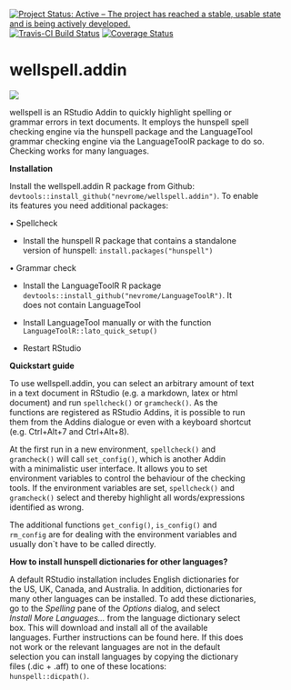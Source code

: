 
<!-- README.md is generated from README.Rmd. Please edit that file -->

[![Project Status: Active – The project has reached a stable, usable
state and is being actively
developed.](https://www.repostatus.org/badges/latest/active.svg)](https://www.repostatus.org/#active)
[![Travis-CI Build
Status](https://travis-ci.org/nevrome/wellspell.addin.svg?branch=master)](https://travis-ci.org/nevrome/wellspell.addin)
[![Coverage
Status](https://img.shields.io/codecov/c/github/nevrome/wellspell.addin/master.svg)](https://codecov.io/github/nevrome/wellspell.addin?branch=master)

# wellspell.addin

![](https://github.com/nevrome/wellspell.addin/raw/master/inst/gif/mastake.gif)

wellspell is an RStudio Addin to quickly highlight spelling or  
grammar errors in text documents. It employs the hunspell spell  
checking engine via the hunspell package and the LanguageTool  
grammar checking engine via the LanguageToolR package to do so.  
Checking works for many languages.

**Installation**

Install the wellspell.addin R package from Github:  
`devtools::install_github("nevrome/wellspell.addin")`. To enable  
its features you need additional packages:

• Spellcheck

  - Install the hunspell R package that contains a standalone  
    version of hunspell: `install.packages("hunspell")`

• Grammar check

  - Install the LanguageToolR R package  
    `devtools::install_github("nevrome/LanguageToolR")`. It  
    does not contain LanguageTool

  - Install LanguageTool manually or with the function  
    `LanguageToolR::lato_quick_setup()`

  - Restart RStudio

**Quickstart guide**

To use wellspell.addin, you can select an arbitrary amount of text  
in a text document in RStudio (e.g. a markdown, latex or html  
document) and run `spellcheck()` or `gramcheck()`. As the  
functions are registered as RStudio Addins, it is possible to run  
them from the Addins dialogue or even with a keyboard shortcut  
(e.g. Ctrl+Alt+7 and Ctrl+Alt+8).

At the first run in a new environment, `spellcheck()` and  
`gramcheck()` will call `set_config()`, which is another Addin  
with a minimalistic user interface. It allows you to set  
environment variables to control the behaviour of the checking  
tools. If the environment variables are set, `spellcheck()` and  
`gramcheck()` select and thereby highlight all words/expressions  
identified as wrong.

The additional functions `get_config()`, `is_config()` and  
`rm_config` are for dealing with the environment variables and  
usually don\`t have to be called directly.

**How to install hunspell dictionaries for other languages?**

A default RStudio installation includes English dictionaries for  
the US, UK, Canada, and Australia. In addition, dictionaries for  
many other languages can be installed. To add these dictionaries,  
go to the *Spelling* pane of the *Options* dialog, and select  
*Install More Languages…* from the language dictionary select  
box. This will download and install all of the available  
languages. Further instructions can be found here. If this does  
not work or the relevant languages are not in the default  
selection you can install languages by copying the dictionary  
files (.dic + .aff) to one of these locations:  
`hunspell::dicpath()`.
